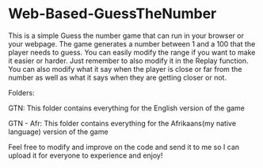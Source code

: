 # Web-Based-GuessTheNumber

This is a simple Guess the number game that can run in your browser or your webpage.
The game generates a number between 1 and a 100 that the player needs to guess.
You can easily modify the range if you want to make it easier or harder. Just remember to also modify it in the Replay function.
You can also modify what it say when the player is close or far from the number as well as what it says when they are getting closer or not.

Folders: 

GTN: This folder contains everything for the English version of the game

GTN - Afr: This folder contains everything for the Afrikaans(my native language) version of the game

Feel free to modify and improve on the code and send it to me so I can upload it for everyone to experience and enjoy!
